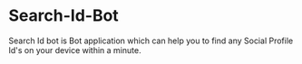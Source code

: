 # Search-Id-Bot
Search Id bot is Bot application which can help you to find any Social Profile Id's on your device within a minute.
